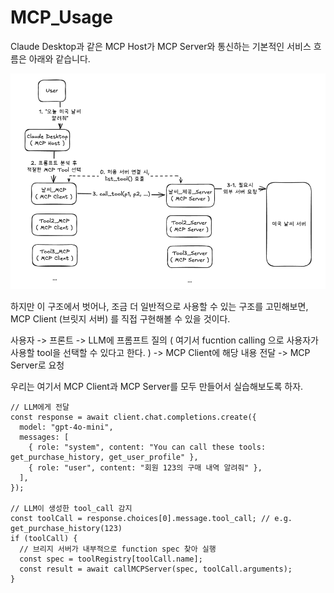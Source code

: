 # MCP_Usage

Claude Desktop과 같은 MCP Host가 MCP Server와 통신하는 기본적인 서비스 흐름은 아래와 같습니다.  

![](./assets/images/mcp_flow.png)

하지만 이 구조에서 벗어나, 조금 더 일반적으로 사용할 수 있는 구조를 고민해보면,  
MCP Client (브릿지 서버) 를 직접 구현해볼 수 있을 것이다.

사용자 -> 프론트 -> LLM에 프롬프트 질의 ( 여기서 fucntion calling 으로 사용자가 사용할 tool을 선택할 수 있다고 한다. )
-> MCP Client에 해당 내용 전달 -> MCP Server로 요청

우리는 여기서 MCP Client과 MCP Server를 모두 만들어서 실습해보도록 하자.

```
// LLM에게 전달
const response = await client.chat.completions.create({
  model: "gpt-4o-mini",
  messages: [
    { role: "system", content: "You can call these tools: get_purchase_history, get_user_profile" },
    { role: "user", content: "회원 123의 구매 내역 알려줘" },
  ],
});

// LLM이 생성한 tool_call 감지
const toolCall = response.choices[0].message.tool_call; // e.g. get_purchase_history(123)
if (toolCall) {
  // 브리지 서버가 내부적으로 function spec 찾아 실행
  const spec = toolRegistry[toolCall.name];
  const result = await callMCPServer(spec, toolCall.arguments);
}

```
